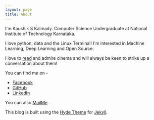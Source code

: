 ```yaml
---
layout: page
title: About
---
```


I'm Kaushik S Kalmady. Computer Science Undergraduate at National Institute of Technology Karnataka. 

I love python, data and the Linux Terminal! I'm interested in Machine Learning, Deep Learning and Open Source.

I love to [read](https://www.goodreads.com/kaushiksk) and admire cinema and will always be keen to strike up a conversation about them!


You can find me on -

* [Facebook](https://www.facebook.com/masterstallion)
* [GitHub](https://www.github.com/kaushiksk)
* [LinkedIn](https://www.in.linkedin.com/in/kaushiksk)

You can also [MailMe](mailto:kaushikskalmady@gmail.com).

This blog is built using the [Hyde Theme](https://github.com/poole/hyde) for [Jekyll](jekyllrb.com).


